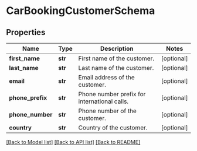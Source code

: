 # CarBookingCustomerSchema

## Properties
Name | Type | Description | Notes
------------ | ------------- | ------------- | -------------
**first_name** | **str** | First name of the customer. | [optional] 
**last_name** | **str** | Last name of the customer. | [optional] 
**email** | **str** | Email address of the customer. | [optional] 
**phone_prefix** | **str** | Phone number prefix for international calls. | [optional] 
**phone_number** | **str** | Phone number of the customer. | [optional] 
**country** | **str** | Country of the customer. | [optional] 

[[Back to Model list]](../README.md#documentation-for-models) [[Back to API list]](../README.md#documentation-for-api-endpoints) [[Back to README]](../README.md)

